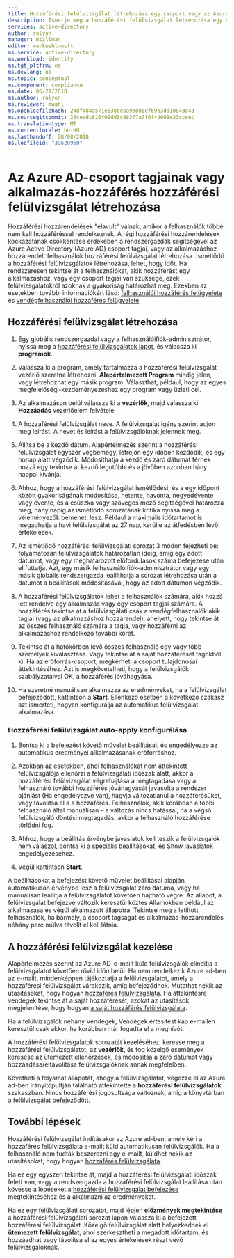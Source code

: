 ```yaml
---
title: Hozzáférési felülvizsgálat létrehozása egy csoport vagy az Azure AD-alkalmazáshoz hozzáféréssel rendelkező felhasználók tagjai számára |} A Microsoft Docs
description: Ismerje meg a hozzáférési felülvizsgálat létrehozása egy csoporthoz vagy alkalmazáshoz való hozzáféréssel rendelkező felhasználók tagjai számára.
services: active-directory
author: rolyon
manager: mtillman
editor: markwahl-msft
ms.service: active-directory
ms.workload: identity
ms.tgt_pltfrm: na
ms.devlang: na
ms.topic: conceptual
ms.component: compliance
ms.date: 06/21/2018
ms.author: rolyon
ms.reviewer: mwahl
ms.openlocfilehash: 24df484a571e838eeaa9bd86ef69a3dd10843843
ms.sourcegitcommit: 35ceadc616f09dd3c88377a7f6f4d068e23cceec
ms.translationtype: MT
ms.contentlocale: hu-HU
ms.lasthandoff: 08/08/2018
ms.locfileid: "39620960"
---
```

# <a name="create-an-access-review-of-group-members-or-application-access-with-azure-ad"></a>Az Azure AD-csoport tagjainak vagy alkalmazás-hozzáférés hozzáférési felülvizsgálat létrehozása

Hozzáférési hozzárendelések "elavult" válnak, amikor a felhasználók többé nem kell hozzáféréssel rendelkeznek. A régi hozzáférési hozzárendelések kockázatának csökkentése érdekében a rendszergazdák segítségével az Azure Active Directory (Azure AD) csoport tagjai, vagy az alkalmazáshoz hozzárendelt felhasználók hozzáférési felülvizsgálat létrehozása. Ismétlődő a hozzáférési felülvizsgálatok létrehozása, lehet, hogy időt. Ha rendszeresen tekintse át a felhasználókat, akik hozzáférést egy alkalmazáshoz, vagy egy csoport tagjai van szüksége, ezek felülvizsgálatokról azoknak a gyakoriság határozhat meg. Ezekben az esetekben további információkért lásd: [felhasználói hozzáférés felügyelete](active-directory-azure-ad-controls-manage-user-access-with-access-reviews.md) és [vendégfelhasználói hozzáférés felügyelete](active-directory-azure-ad-controls-manage-guest-access-with-access-reviews.md). 

## <a name="create-an-access-review"></a>Hozzáférési felülvizsgálat létrehozása

1. Egy globális rendszergazdai vagy a felhasználóifiók-adminisztrátor, nyissa meg a [hozzáférési felülvizsgálatok lapot](https://portal.azure.com/#blade/Microsoft_AAD_ERM/DashboardBlade/), és válassza ki **programok**.

2. Válassza ki a program, amely tartalmazza a hozzáférési felülvizsgálat vezérlő szeretne létrehozni. **Alapértelmezett Program** mindig jelen, vagy létrehozhat egy másik program. Választhat, például, hogy az egyes megfelelőségi-kezdeményezéshez egy program vagy üzleti cél.

3. Az alkalmazáson belül válassza ki a **vezérlők**, majd válassza ki **Hozzáadás** vezérlőelem felvétele.

4. A hozzáférési felülvizsgálat neve. A felülvizsgálat igény szerint adjon meg leírást. A nevet és leírást a felülvizsgálóknak jelennek meg.

5. Állítsa be a kezdő dátum. Alapértelmezés szerint a hozzáférési felülvizsgálat egyszer végbemegy, létrejön egy időben kezdődik, és egy hónap alatt végződik. Módosíthatja a kezdő és záró dátumát férnek hozzá egy tekintse át kezdő legutóbbi és a jövőben azonban hány nappal kívánja.

6. Ahhoz, hogy a hozzáférési felülvizsgálat ismétlődési, és a egy időpont között gyakoriságának módosítása, hetente, havonta, negyedévente vagy évente, és a csúszka vagy szöveges mező segítségével határozza meg, hány napig az ismétlődő sorozatának kritika nyissa meg a véleményezők bemeneti lesz. Például a maximális időtartamot is megadhatja a havi felülvizsgálat az 27 nap, kerülje az átfedésben lévő értékelések. 

7.  Az ismétlődő hozzáférési felülvizsgálati sorozat 3 módon fejezheti be: folyamatosan felülvizsgálatok határozatlan ideig, amíg egy adott dátumot, vagy egy meghatározott előfordulások száma befejezése után el futtatja. Azt, egy másik felhasználóifiók-adminisztrátor vagy egy másik globális rendszergazda leállíthatja a sorozat létrehozása után a dátumot a beállítások módosításával, hogy az adott dátumon végződik.

8. A hozzáférési felülvizsgálatok lehet a felhasználók számára, akik hozzá lett rendelve egy alkalmazás vagy egy csoport tagjai számára. A hozzáférés tekintse át a felülvizsgálati csak a vendégfelhasználók akik tagjai (vagy az alkalmazáshoz hozzárendel), ahelyett, hogy tekintse át az összes felhasználó számára a tagja, vagy hozzáférni az alkalmazáshoz rendelkező további körét.

9. Tekintse át a hatókörben lévő összes felhasználó egy vagy több személyek kiválasztása. Vagy tekintse át a saját hozzáférését tagokból ki. Ha az erőforrás-csoport, megkérheti a csoport tulajdonosai áttekintéséhez. Azt is megkövetelheti, hogy a felülvizsgálók szabályzataival OK, a hozzáférés jóváhagyása.

10. Ha szeretné manuálisan alkalmazza az eredményeket, ha a felülvizsgálat befejeződött, kattintson a **Start**.  Ellenkező esetben a következő szakasz azt ismerteti, hogyan konfigurálja az automatikus felülvizsgálat alkalmazása.

### <a name="configuring-an-access-review-with-auto-apply"></a>Hozzáférési felülvizsgálat auto-apply konfigurálása

1.  Bontsa ki a befejezést követő művelet beállításai, és engedélyezze az automatikus eredményei alkalmazásának erőforráshoz. 

2.  Azokban az esetekben, ahol felhasználókat nem áttekintett felülvizsgálója ellenőrzi a felülvizsgálati időszak alatt, akkor a hozzáférési felülvizsgálat végrehajtása a megtagadása vagy a felhasználó további hozzáférés jóváhagyását javasolta a rendszer ajánlást (Ha engedélyezve van), hagyja változatlanul a hozzáférésüket, vagy távolítsa el a a hozzáférés. Felhasználók, akik korábban a többi felhasználó által manuálisan – a változás nincs hatással, ha a végső felülvizsgáló döntési megtagadás, akkor a felhasználó hozzáférése törlődni fog.

3.  Ahhoz, hogy a beállítás érvénybe javaslatok kell teszik a felülvizsgálók nem válaszol, bontsa ki a speciális beállításokat, és Show javaslatok engedélyezéséhez.
 
4.  Végül kattintson **Start**.

A beállításokat a befejezést követő művelet beállításai alapján, automatikusan érvénybe lesz a felülvizsgálat záró dátuma, vagy ha manuálisan leállítja a felülvizsgálatot követően hajtható végre. Az állapot, a felülvizsgálat befejezve változik keresztül köztes Államokban például az alkalmazása és végül alkalmazott állapotra. Tekintse meg a letiltott felhasználók, ha bármely, a csoport tagságát és alkalmazás-hozzárendelés néhány perc múlva távolít el kell látnia.


## <a name="manage-the-access-review"></a>A hozzáférési felülvizsgálat kezelése

Alapértelmezés szerint az Azure AD-e-mailt küld felülvizsgálók elindítja a felülvizsgálatot követően rövid időn belül. Ha nem rendelkezik Azure ad-ben az e-mailt, mindenképpen tájékoztatja a felülvizsgálatot, amely a hozzáférési felülvizsgálat várakozik, amíg befejeződnek. Mutathat nekik az utasításokat, hogy hogyan [hozzáférés felülvizsgálata](active-directory-azure-ad-controls-perform-access-review.md). Ha áttekintésre vendégek tekintse át a saját hozzáférését, azokat az utasítások megjelenítése, hogy hogyan [a saját hozzáférés felülvizsgálata](active-directory-azure-ad-controls-perform-access-review.md).

Ha a felülvizsgálók néhány Vendégek, Vendégek értesítést kap e-mailen keresztül csak akkor, ha korábban már fogadta el a meghívót.

A hozzáférési felülvizsgálatok sorozatát kezeléséhez, keresse meg a hozzáférési felülvizsgálatot, az **vezérlők**, és fog közelgő események keresése az ütemezett ellenőrzések, és módosítsa a záró dátumot vagy hozzáadása/eltávolítása felülvizsgálóknak annak megfelelően. 

Követheti a folyamat állapotát, ahogy a felülvizsgálatot, végezze el az Azure ad-ben irányítópultján található áttekintette a **hozzáférési felülvizsgálatok** szakaszban. Nincs hozzáférési jogosultsága változnak, amíg a könyvtárban [a felülvizsgálat befejeződött](active-directory-azure-ad-controls-complete-access-review.md).

## <a name="next-steps"></a>További lépések

Hozzáférési felülvizsgálat indításakor az Azure ad-ben, amely kéri a hozzáférés felülvizsgálata e-mailt küld automatikusan felülvizsgálók. Ha a felhasználó nem tudták beszerezni egy e-mailt, küldhet nekik az utasításokat, hogy hogyan [hozzáférés felülvizsgálata](active-directory-azure-ad-controls-perform-access-review.md). 

Ha ez egy egyszeri tekintse át, majd a hozzáférési felülvizsgálati időszak felett van, vagy a rendszergazda a hozzáférési felülvizsgálat leállítása után kövesse a lépéseket a [hozzáférési felülvizsgálat befejezése](active-directory-azure-ad-controls-complete-access-review.md) megtekintéséhez és a alkalmazni az eredményeket.  

Ha ez egy felülvizsgálati sorozatot, majd lépjen **előzmények megtekintése** a hozzáférési felülvizsgálati sorozat lapon válassza ki a befejezett hozzáférési felülvizsgálat.  Közelgő felülvizsgálat alatt helyezkednek el **ütemezett felülvizsgálat**, ahol szerkesztheti a megadott időtartam, és hozzáadhat vagy távolítsa el az egyes értékelések részt vevő felülvizsgálóknak.

